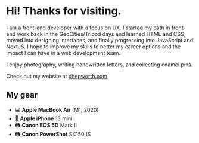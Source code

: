 # Hi! Thanks for visiting.

I am a front-end developer with a focus on UX. I started my path in front-end work back in the GeoCities/Tripod days and learned HTML and CSS, moved into designing interfaces, and finally progressing into JavaScript and NextJS. I hope to improve my skills to better my career options and the impact I can have in a web development team.

I enjoy photography, writing handwritten letters, and collecting enamel pins.

Check out my website at [dhepworth.com](https://dhepworth.com)

## My gear

- 💻 **Apple MacBook Air** (M1, 2020)
- 📱 **Apple iPhone** 13 mini
- 📷 **Canon EOS 5D** Mark II
- 📷 **Canon PowerShot** SX150 IS
